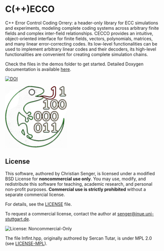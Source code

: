 # C(++)ECCO
C++ Error Control Coding Orrery: a header-only library for ECC simulations and experiments, modeling complete coding systems across arbitrary finite fields and complex inter-field relationships. CECCO provides an intuitive, object-oriented interface for finite fields, vectors, polynomials, matrices, and many linear error-correcting codes. Its low-level functionalities can be used to implement arbitrary linear codes and their decoders, its high-level functionalities are convenient for creating complete simulation chains.

Check the files in the demos folder to get started. Detailed Doxygen documentation is available <a href="https://christiansenger.github.io/cecco/">here</a>.

<a href="https://doi.org/10.5281/zenodo.15685869"><img src="https://zenodo.org/badge/1003774077.svg" alt="DOI"></a>

![Project Logo](.github/assets/cecco.png)

## License

This software, authored by Christian Senger, is licensed under a modified BSD License for **noncommercial use only**. You may use, modify, and redistribute this software for teaching, academic research, and personal non-profit purposes. **Commercial use is strictly prohibited** without a separate commercial license.

For details, see the [LICENSE](./LICENSE) file.

To request a commercial license, contact the author at [senger@inue.uni-stuttgart.de](mailto:senger@inue.uni-stuttgart.de).

![License: Noncommercial-Only](https://img.shields.io/badge/license-noncommercial--only-red)

The file InfInt.hpp, originally authored by Sercan Tutar, is under MPL 2.0 (see [LICENSE-MPL](./LICENSE-MPL)).
